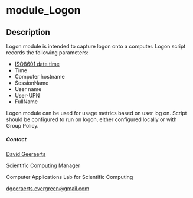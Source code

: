 # module_Logon

## Description
Logon module is intended to capture logon onto a computer.
Logon script records the following parameters:
* [ISO8601 date time](https://en.wikipedia.org/wiki/ISO_8601)
* Time
* Computer hostname
* SessionName
* User name
* User-UPN
* FullName

Logon module can be used for usage metrics based on user log on.
Script should be configured to run on logon, either configured locally
or with Group Policy.

##### Contact
[David Geeraerts](https://helpwiki.evergreen.edu/wiki/index.php/User:Geeraerd)

Scientific Computing Manager

Computer Applications Lab for Scientific Computing

dgeeraerts.evergreen@gmail.com